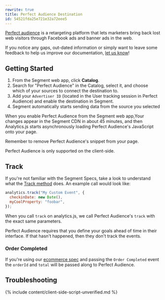 ```yaml
---
rewrite: true
title: Perfect Audience Destination
id: 54521fda25e721e32a72eee5
---
```

[Perfect audience](http://www.perfectaudience.com/) is a retargeting platform that lets marketers bring back lost web visitors through Facebook ads and banner ads in the web.

If you notice any gaps, out-dated information or simply want to leave some feedback to help us improve our documentation, [let us know](https://segment.com/help/contact)!

## Getting Started



1. From the Segment web app, click **Catalog**.
2. Search for "Perfect Audience" in the Catalog, select it, and choose which of your sources to connect the destination to.
3. Add your `Advertiser ID` (located in the User tracking session in Perfect Audience) and enable the destination in Segment.
4. Segment automatically starts sending data from the source you selected

When you enable Perfect Audience from the Segment web app,Your changes appear in the Segment CDN in about 45 minutes, and then Analytics.js starts asynchronously loading Perfect Audience's JavaScript onto your page.

Remember to remove Perfect Audience's snippet from your page.

Perfect Audience is only supported on the client-side.

## Track

If you're not familiar with the Segment Specs, take a look to understand what the [Track method](/docs/connections/spec/track/) does. An example call would look like:

```javascript
analytics.track("My Custom Event", {
  checkinDate: new Date(),
  myCoolProperty: "foobar",
});
```

When you call `track` on analytics.js, we call Perfect Audience's `track` with the exact same parameters.

Perfect Audience requires that you define your goals ahead of time in their interface. If that hasn't happened, then they don't track the events.

### Order Completed

If you're using our [ecommerce spec](/docs/connections/spec/ecommerce/v2/) and passing the `Order Completed` event the `orderId` and `total` will be passed along to Perfect Audience.

## Troubleshooting

{% include content/client-side-script-unverified.md %}

